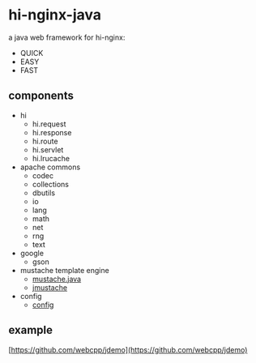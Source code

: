 # hi-nginx-java

a java web framework for hi-nginx:

- QUICK
- EASY
- FAST

## components

- hi
  - hi.request
  - hi.response
  - hi.route
  - hi.servlet
  - hi.lrucache
- apache commons
  - codec
  - collections
  - dbutils
  - io
  - lang
  - math
  - net
  - rng
  - text
- google
  - gson
- mustache template engine
  - [mustache.java](https://github.com/spullara/mustache.java)
  - [jmustache](http://github.com/samskivert/jmustache)
- config
  - [config](https://github.com/lightbend/config)


## example
[https://github.com/webcpp/jdemo](https://github.com/webcpp/jdemo)
